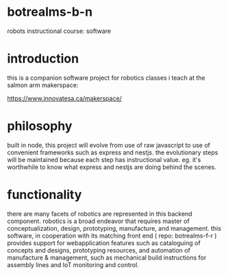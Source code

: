 # botrealms-b-n
robots instructional course: software

# introduction
this is a companion software project for robotics classes i teach at the salmon arm makerspace:

https://www.innovatesa.ca/makerspace/

# philosophy
built in node, this project will evolve from use of raw javascript to use of convenient 
frameworks such as express and nestjs.  the evolutionary steps will be maintained because each 
step has instructional value. eg. it's worthwhile to know what express and nestjs are doing behind 
the scenes. 

# functionality
there are many facets of robotics are represented in this backend component.  robotics is a broad 
endeavor that requires master of conceptualization, design, prototyping, manufacture, and management. 
this software, in cooperation with its matching front end ( repo: botrealms-f-r ) provides support
for webapplication features such as cataloguing of concepts and designs, prototyping resources, and 
automation of manufacture & management, such as mechanical build instructions for assembly lines and 
IoT monitoring and control.
